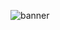 ![banner](https://user-images.githubusercontent.com/84411143/225146599-4969a384-a403-496a-9d05-3c39b8db72bf.png)


